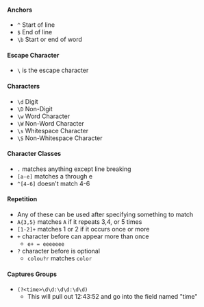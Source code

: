 #### Anchors
* `^` Start of line
* `$` End of line
* `\b` Start or end of word

#### Escape Character
* `\` is the escape character

#### Characters
* `\d` Digit
* `\D` Non-Digit
* `\w` Word Character
* `\W` Non-Word Character
* `\s` Whitespace Character
* `\S` Non-Whitespace Character

#### Character Classes
* `.` matches anything except line breaking
* `[a-e]` matches a through e
* `^[4-6]` doesn't match 4-6

#### Repetition
* Any of these can be used after specifying something to match
* `A{3,5}` matches `A` if it repeats 3,4, or 5 times
* `[1-2]+` matches 1 or 2 if it occurs once or more
* `+` character before can appear more than once
	* `e+ = eeeeeee`
* `?` character before is optional
	* `colou?r` matches `color`

#### Captures Groups
* `(?<time>\d\d:\d\d:\d\d)`
	* This will pull out 12:43:52 and go into the field named "time"

